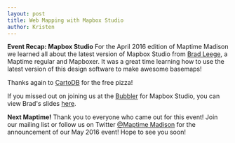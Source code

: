 ```yaml
---
layout: post
title: Web Mapping with Mapbox Studio
author: Kristen   
---
```

**Event Recap: Mapbox Studio**
For the April 2016 edition of Maptime Madison we learned all about the latest version of Mapbox Studio from [Brad Leege](https://twitter.com/bradleege), a Maptime regular and Mapboxer.  It was a great time learning how to use the latest version of this design software to make awesome basemaps!

Thanks again to [CartoDB](http://www.twitter.com/cartodb) for the free pizza!

If you missed out on joining us at the [Bubbler](http://madisonbubbler.org/) for Mapbox Studio, you can view Brad's slides [here](http://slides.com/bleege/deck-1/).

**Next Maptime!**
Thank you to everyone who came out for this event!  Join our mailing list or follow us on Twitter [@Maptime Madison](@MaptimeMadison) for the announcement of our May 2016 event!
Hope to see you soon!
